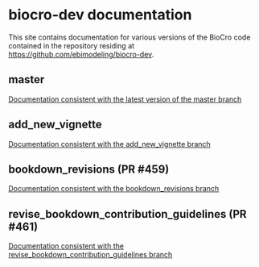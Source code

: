 # biocro-dev documentation

This site contains documentation for various versions of the BioCro code contained in the repository residing at https://github.com/ebimodeling/biocro-dev.

## master

[Documentation consistent with the latest version of the master branch](master/pkgdown/index.html)

## add_new_vignette

[Documentation consistent with the add_new_vignette branch](add_new_vignette/pkgdown/index.html)

## bookdown_revisions (PR #459)

[Documentation consistent with the bookdown_revisions branch](bookdown_revisions/pkgdown/index.html)

## revise_bookdown_contribution_guidelines (PR #461)

[Documentation consistent with the revise_bookdown_contribution_guidelines branch](revise_bookdown_contribution_guidelines/pkgdown/index.html)
